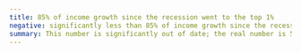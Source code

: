 ```yaml
---
title: 85% of income growth since the recession went to the top 1%
negative: significantly less than 85% of income growth since the recession went to the top 1%
summary: This number is significantly out of date; the real number is 52%.
---
```

